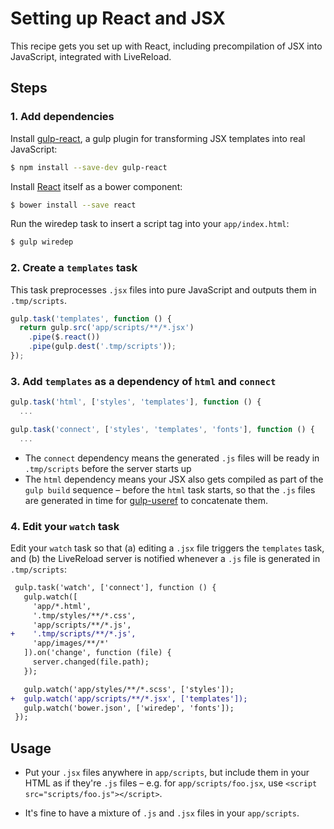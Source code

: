 # Setting up React and JSX

This recipe gets you set up with React, including precompilation of JSX into JavaScript, integrated with LiveReload.

## Steps

### 1. Add dependencies

Install [gulp-react](https://github.com/sindresorhus/gulp-react), a gulp plugin for transforming JSX templates into real JavaScript:

```sh
$ npm install --save-dev gulp-react
```

Install [React](https://github.com/facebook/react) itself as a bower component:

```sh
$ bower install --save react
```

Run the wiredep task to insert a script tag into your `app/index.html`:

```sh
$ gulp wiredep
```

### 2. Create a `templates` task

This task preprocesses `.jsx` files into pure JavaScript and outputs them in `.tmp/scripts`.

```js
gulp.task('templates', function () {
  return gulp.src('app/scripts/**/*.jsx')
    .pipe($.react())
    .pipe(gulp.dest('.tmp/scripts'));
});
```

### 3. Add `templates` as a dependency of `html` and `connect`

```js
gulp.task('html', ['styles', 'templates'], function () {
  ...
```

```js
gulp.task('connect', ['styles', 'templates', 'fonts'], function () {
  ...
```

* The `connect` dependency means the generated `.js` files will be ready in `.tmp/scripts` before the server starts up
* The `html` dependency means your JSX also gets compiled as part of the `gulp build` sequence – before the `html` task starts, so that the `.js` files are generated in time for [gulp-useref](https://github.com/jonkemp/gulp-useref) to concatenate them.

### 4. Edit your `watch` task

Edit your `watch` task so that (a) editing a `.jsx` file triggers the `templates` task, and (b) the LiveReload server is notified whenever a `.js` file is generated in `.tmp/scripts`:

```diff
 gulp.task('watch', ['connect'], function () {
   gulp.watch([
     'app/*.html',
     '.tmp/styles/**/*.css',
     'app/scripts/**/*.js',
+    '.tmp/scripts/**/*.js',
     'app/images/**/*'
   ]).on('change', function (file) {
     server.changed(file.path);
   });

   gulp.watch('app/styles/**/*.scss', ['styles']);
+  gulp.watch('app/scripts/**/*.jsx', ['templates']);
   gulp.watch('bower.json', ['wiredep', 'fonts']);
 });
```


## Usage

- Put your `.jsx` files anywhere in `app/scripts`, but include them in your HTML as if they're `.js` files – e.g. for `app/scripts/foo.jsx`, use `<script src="scripts/foo.js"></script>`.

- It's fine to have a mixture of `.js` and `.jsx` files in your `app/scripts`.
